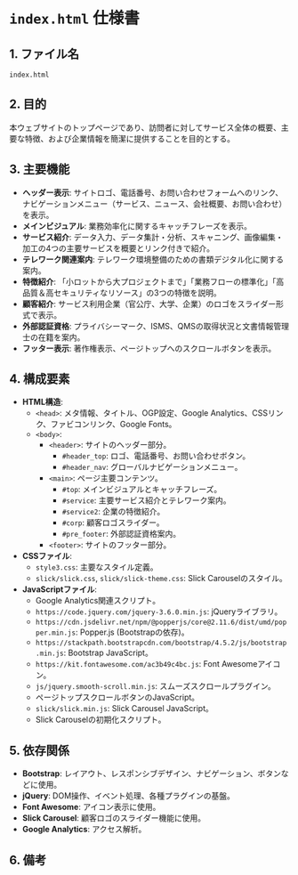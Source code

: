 # `index.html` 仕様書

## 1. ファイル名
`index.html`

## 2. 目的
本ウェブサイトのトップページであり、訪問者に対してサービス全体の概要、主要な特徴、および企業情報を簡潔に提供することを目的とする。

## 3. 主要機能
- **ヘッダー表示**: サイトロゴ、電話番号、お問い合わせフォームへのリンク、ナビゲーションメニュー（サービス、ニュース、会社概要、お問い合わせ）を表示。
- **メインビジュアル**: 業務効率化に関するキャッチフレーズを表示。
- **サービス紹介**: データ入力、データ集計・分析、スキャニング、画像編集・加工の4つの主要サービスを概要とリンク付きで紹介。
- **テレワーク関連案内**: テレワーク環境整備のための書類デジタル化に関する案内。
- **特徴紹介**: 「小ロットから大プロジェクトまで」「業務フローの標準化」「高品質＆高セキュリティなリソース」の3つの特徴を説明。
- **顧客紹介**: サービス利用企業（官公庁、大学、企業）のロゴをスライダー形式で表示。
- **外部認証資格**: プライバシーマーク、ISMS、QMSの取得状況と文書情報管理士の在籍を案内。
- **フッター表示**: 著作権表示、ページトップへのスクロールボタンを表示。

## 4. 構成要素
- **HTML構造**:
    - `<head>`: メタ情報、タイトル、OGP設定、Google Analytics、CSSリンク、ファビコンリンク、Google Fonts。
    - `<body>`:
        - `<header>`: サイトのヘッダー部分。
            - `#header_top`: ロゴ、電話番号、お問い合わせボタン。
            - `#header_nav`: グローバルナビゲーションメニュー。
        - `<main>`: ページ主要コンテンツ。
            - `#top`: メインビジュアルとキャッチフレーズ。
            - `#service`: 主要サービス紹介とテレワーク案内。
            - `#service2`: 企業の特徴紹介。
            - `#corp`: 顧客ロゴスライダー。
            - `#pre_footer`: 外部認証資格案内。
        - `<footer>`: サイトのフッター部分。
- **CSSファイル**:
    - `style3.css`: 主要なスタイル定義。
    - `slick/slick.css`, `slick/slick-theme.css`: Slick Carouselのスタイル。
- **JavaScriptファイル**:
    - Google Analytics関連スクリプト。
    - `https://code.jquery.com/jquery-3.6.0.min.js`: jQueryライブラリ。
    - `https://cdn.jsdelivr.net/npm/@popperjs/core@2.11.6/dist/umd/popper.min.js`: Popper.js (Bootstrapの依存)。
    - `https://stackpath.bootstrapcdn.com/bootstrap/4.5.2/js/bootstrap.min.js`: Bootstrap JavaScript。
    - `https://kit.fontawesome.com/ac3b49c4bc.js`: Font Awesomeアイコン。
    - `js/jquery.smooth-scroll.min.js`: スムーズスクロールプラグイン。
    - ページトップスクロールボタンのJavaScript。
    - `slick/slick.min.js`: Slick Carousel JavaScript。
    - Slick Carouselの初期化スクリプト。

## 5. 依存関係
- **Bootstrap**: レイアウト、レスポンシブデザイン、ナビゲーション、ボタンなどに使用。
- **jQuery**: DOM操作、イベント処理、各種プラグインの基盤。
- **Font Awesome**: アイコン表示に使用。
- **Slick Carousel**: 顧客ロゴのスライダー機能に使用。
- **Google Analytics**: アクセス解析。

## 6. 備考


